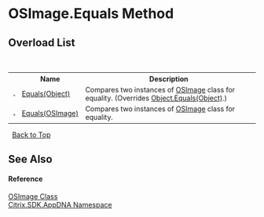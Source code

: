 # OSImage.Equals Method 
 


## Overload List
&nbsp;<table><tr><th></th><th>Name</th><th>Description</th></tr><tr><td>![Public method](media/pubmethod.gif "Public method")</td><td><a href="M_Citrix_SDK_AppDNA_OSImage_Equals_1">Equals(Object)</a></td><td>
Compares two instances of <a href="T_Citrix_SDK_AppDNA_OSImage">OSImage</a> class for equality.
 (Overrides <a href="http://msdn2.microsoft.com/en-us/library/bsc2ak47" target="_blank">Object.Equals(Object)</a>.)</td></tr><tr><td>![Public method](media/pubmethod.gif "Public method")</td><td><a href="M_Citrix_SDK_AppDNA_OSImage_Equals">Equals(OSImage)</a></td><td>
Compares two instances of <a href="T_Citrix_SDK_AppDNA_OSImage">OSImage</a> class for equality.</td></tr></table>&nbsp;
<a href="#osimage.equals-method">Back to Top</a>

## See Also


#### Reference
<a href="T_Citrix_SDK_AppDNA_OSImage">OSImage Class</a><br /><a href="N_Citrix_SDK_AppDNA">Citrix.SDK.AppDNA Namespace</a><br />